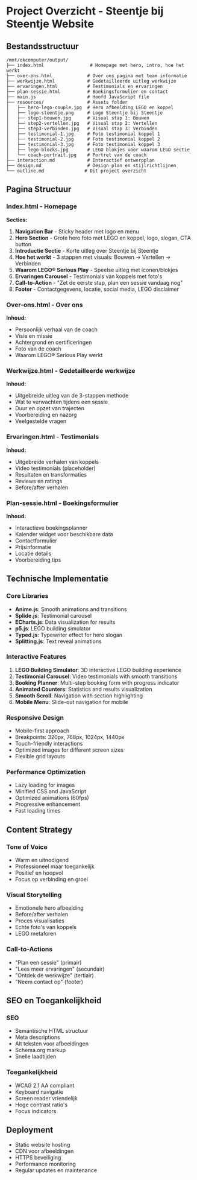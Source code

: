 # Project Overzicht - Steentje bij Steentje Website

## Bestandsstructuur
```
/mnt/okcomputer/output/
├── index.html                 # Homepage met hero, intro, hoe het werkt
├── over-ons.html             # Over ons pagina met team informatie
├── werkwijze.html            # Gedetailleerde uitleg werkwijze
├── ervaringen.html           # Testimonials en ervaringen
├── plan-sessie.html          # Boekingsformulier en contact
├── main.js                   # Hoofd JavaScript file
├── resources/                # Assets folder
│   ├── hero-lego-couple.jpg  # Hero afbeelding LEGO en koppel
│   ├── logo-steentje.png     # Logo Steentje bij Steentje
│   ├── step1-bouwen.jpg      # Visual stap 1: Bouwen
│   ├── step2-vertellen.jpg   # Visual stap 2: Vertellen
│   ├── step3-verbinden.jpg   # Visual stap 3: Verbinden
│   ├── testimonial-1.jpg     # Foto testimonial koppel 1
│   ├── testimonial-2.jpg     # Foto testimonial koppel 2
│   ├── testimonial-3.jpg     # Foto testimonial koppel 3
│   ├── lego-blocks.jpg       # LEGO blokjes voor waarom LEGO sectie
│   └── coach-portrait.jpg    # Portret van de coach
├── interaction.md            # Interactief ontwerpplan
├── design.md                 # Design plan en stijlrichtlijnen
└── outline.md               # Dit project overzicht
```

## Pagina Structuur

### Index.html - Homepage
**Secties:**
1. **Navigation Bar** - Sticky header met logo en menu
2. **Hero Section** - Grote hero foto met LEGO en koppel, logo, slogan, CTA button
3. **Introductie Sectie** - Korte uitleg over Steentje bij Steentje
4. **Hoe het werkt** - 3 stappen met visuals: Bouwen → Vertellen → Verbinden
5. **Waarom LEGO® Serious Play** - Speelse uitleg met iconen/blokjes
6. **Ervaringen Carousel** - Testimonials van koppels met foto's
7. **Call-to-Action** - "Zet de eerste stap, plan een sessie vandaag nog"
8. **Footer** - Contactgegevens, locatie, social media, LEGO disclaimer

### Over-ons.html - Over ons
**Inhoud:**
- Persoonlijk verhaal van de coach
- Visie en missie
- Achtergrond en certificeringen
- Foto van de coach
- Waarom LEGO® Serious Play werkt

### Werkwijze.html - Gedetailleerde werkwijze
**Inhoud:**
- Uitgebreide uitleg van de 3-stappen methode
- Wat te verwachten tijdens een sessie
- Duur en opzet van trajecten
- Voorbereiding en nazorg
- Veelgestelde vragen

### Ervaringen.html - Testimonials
**Inhoud:**
- Uitgebreide verhalen van koppels
- Video testimonials (placeholder)
- Resultaten en transformaties
- Reviews en ratings
- Before/after verhalen

### Plan-sessie.html - Boekingsformulier
**Inhoud:**
- Interactieve boekingsplanner
- Kalender widget voor beschikbare data
- Contactformulier
- Prijsinformatie
- Locatie details
- Voorbereiding tips

## Technische Implementatie

### Core Libraries
- **Anime.js**: Smooth animations and transitions
- **Splide.js**: Testimonial carousel
- **ECharts.js**: Data visualization for results
- **p5.js**: LEGO building simulator
- **Typed.js**: Typewriter effect for hero slogan
- **Splitting.js**: Text reveal animations

### Interactive Features
1. **LEGO Building Simulator**: 3D interactive LEGO building experience
2. **Testimonial Carousel**: Video testimonials with smooth transitions
3. **Booking Planner**: Multi-step booking form with progress indicator
4. **Animated Counters**: Statistics and results visualization
5. **Smooth Scroll**: Navigation with section highlighting
6. **Mobile Menu**: Slide-out navigation for mobile

### Responsive Design
- Mobile-first approach
- Breakpoints: 320px, 768px, 1024px, 1440px
- Touch-friendly interactions
- Optimized images for different screen sizes
- Flexible grid layouts

### Performance Optimization
- Lazy loading for images
- Minified CSS and JavaScript
- Optimized animations (60fps)
- Progressive enhancement
- Fast loading times

## Content Strategy

### Tone of Voice
- Warm en uitnodigend
- Professioneel maar toegankelijk
- Positief en hoopvol
- Focus op verbinding en groei

### Visual Storytelling
- Emotionele hero afbeelding
- Before/after verhalen
- Proces visualisaties
- Echte foto's van koppels
- LEGO metaforen

### Call-to-Actions
- "Plan een sessie" (primair)
- "Lees meer ervaringen" (secundair)
- "Ontdek de werkwijze" (tertiair)
- "Neem contact op" (footer)

## SEO en Toegankelijkheid

### SEO
- Semantische HTML structuur
- Meta descriptions
- Alt teksten voor afbeeldingen
- Schema.org markup
- Snelle laadtijden

### Toegankelijkheid
- WCAG 2.1 AA compliant
- Keyboard navigatie
- Screen reader vriendelijk
- Hoge contrast ratio's
- Focus indicators

## Deployment
- Static website hosting
- CDN voor afbeeldingen
- HTTPS beveiliging
- Performance monitoring
- Regular updates en maintenance